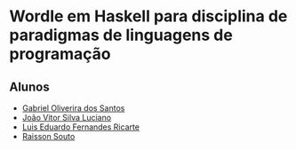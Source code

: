 # Wordle em Haskell para disciplina de paradigmas de linguagens de programação

## Alunos

- [Gabriel Oliverira dos Santos]()
- [João Vitor Silva Luciano]()
- [Luis Eduardo Fernandes Ricarte]()
- [Raisson Souto]()